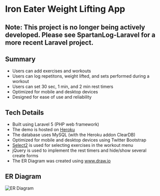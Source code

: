 # Iron Eater Weight Lifting App

## Note: This project is no longer being actively developed. Please see SpartanLog-Laravel for a more recent Laravel project.

## Summary 
* Users can add exercises and workouts
* Users can log repetitons, weight lifted, and sets performed during a workout
* Users can set 30 sec, 1 min, and 2 min rest timers
* Optimized for mobile and desktop devices
* Designed for ease of use and reliability

## Tech Details
* Built using Laravel 5 (PHP web framework)
* The demo is hosted on [Heroku](dashboard.heroku.com)
* The database uses MySQL (with the Heroku addon ClearDB)
* Optimized for mobile and desktop devices using Twitter Bootstrap 
* [Select2](https://select2.github.io) is used for selecting exercises in the workout menu 
* jQuery is used to implement the rest timers and hide/show several create forms
* The ER Diagram was created using www.draw.io

## ER Diagram
![ER Diagram](IronEaterDiagram.png?raw=true "ER Diagram")

